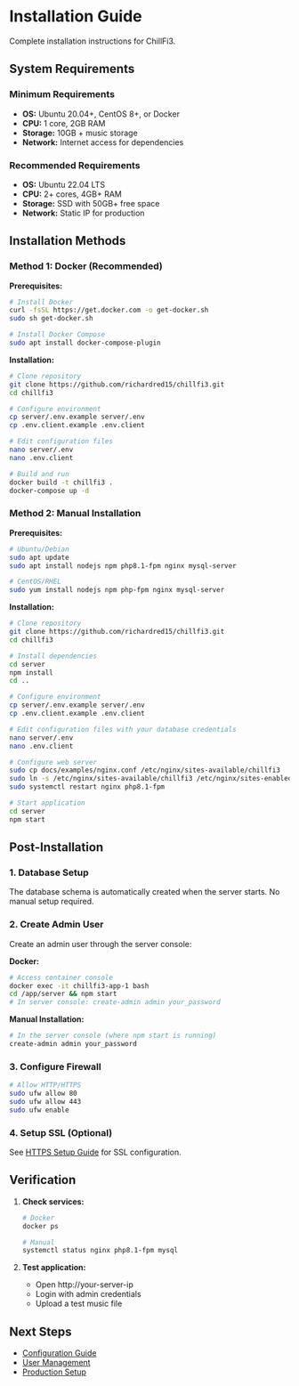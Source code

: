 # Installation Guide

Complete installation instructions for ChillFi3.

## System Requirements

### Minimum Requirements
- **OS:** Ubuntu 20.04+, CentOS 8+, or Docker
- **CPU:** 1 core, 2GB RAM
- **Storage:** 10GB + music storage
- **Network:** Internet access for dependencies

### Recommended Requirements
- **OS:** Ubuntu 22.04 LTS
- **CPU:** 2+ cores, 4GB+ RAM
- **Storage:** SSD with 50GB+ free space
- **Network:** Static IP for production

## Installation Methods

### Method 1: Docker (Recommended)

**Prerequisites:**
```bash
# Install Docker
curl -fsSL https://get.docker.com -o get-docker.sh
sudo sh get-docker.sh

# Install Docker Compose
sudo apt install docker-compose-plugin
```

**Installation:**
```bash
# Clone repository
git clone https://github.com/richardred15/chillfi3.git
cd chillfi3

# Configure environment
cp server/.env.example server/.env
cp .env.client.example .env.client

# Edit configuration files
nano server/.env
nano .env.client

# Build and run
docker build -t chillfi3 .
docker-compose up -d
```

### Method 2: Manual Installation

**Prerequisites:**
```bash
# Ubuntu/Debian
sudo apt update
sudo apt install nodejs npm php8.1-fpm nginx mysql-server

# CentOS/RHEL
sudo yum install nodejs npm php-fpm nginx mysql-server
```

**Installation:**
```bash
# Clone repository
git clone https://github.com/richardred15/chillfi3.git
cd chillfi3

# Install dependencies
cd server
npm install
cd ..

# Configure environment
cp server/.env.example server/.env
cp .env.client.example .env.client

# Edit configuration files with your database credentials
nano server/.env
nano .env.client

# Configure web server
sudo cp docs/examples/nginx.conf /etc/nginx/sites-available/chillfi3
sudo ln -s /etc/nginx/sites-available/chillfi3 /etc/nginx/sites-enabled/
sudo systemctl restart nginx php8.1-fpm

# Start application
cd server
npm start
```



## Post-Installation

### 1. Database Setup
The database schema is automatically created when the server starts. No manual setup required.

### 2. Create Admin User
Create an admin user through the server console:

**Docker:**
```bash
# Access container console
docker exec -it chillfi3-app-1 bash
cd /app/server && npm start
# In server console: create-admin admin your_password
```

**Manual Installation:**
```bash
# In the server console (where npm start is running)
create-admin admin your_password
```

### 3. Configure Firewall
```bash
# Allow HTTP/HTTPS
sudo ufw allow 80
sudo ufw allow 443
sudo ufw enable
```

### 4. Setup SSL (Optional)
See [HTTPS Setup Guide](https.md) for SSL configuration.

## Verification

1. **Check services:**
   ```bash
   # Docker
   docker ps
   
   # Manual
   systemctl status nginx php8.1-fpm mysql
   ```

2. **Test application:**
   - Open http://your-server-ip
   - Login with admin credentials
   - Upload a test music file

## Next Steps

- [Configuration Guide](configuration.md)
- [User Management](user-management.md)
- [Production Setup](production.md)